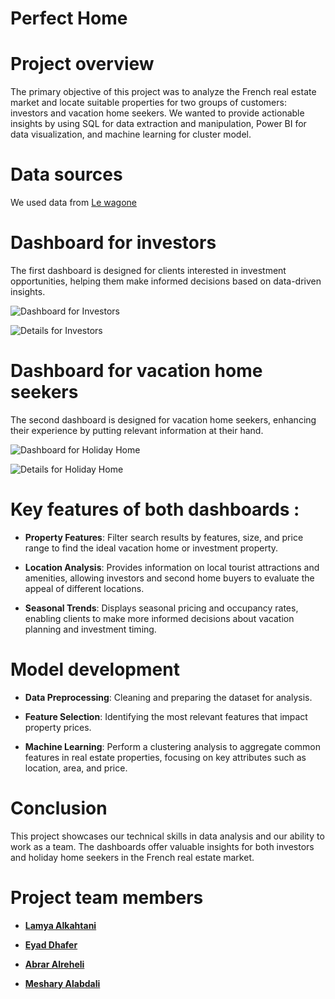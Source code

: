 #  **Perfect Home**

# Project overview
The primary objective of this project was to analyze the French real estate market and locate suitable properties for two groups of customers: investors and vacation home seekers. We wanted to provide actionable insights by using SQL for data extraction and manipulation, Power BI for data visualization, and machine learning for cluster model.

# Data sources
We used data from [Le wagone ](https://console.cloud.google.com/bigquery?ws=!1m7!1m6!12m5!1m3!1smy-project-2222-417300!2sus-central1!3s45e21d72-8b5d-4660-baab-6085ed81682b!2e1
)


 # Dashboard for investors 
The first dashboard is designed for clients interested in investment opportunities, helping them make informed decisions based on data-driven insights.

![Dashboard for Investors](https://github.com/user-attachments/assets/6ec4ebbe-cbe8-4aad-97fe-bb407999c75b)




![Details for Investors](https://github.com/user-attachments/assets/e6498af4-fcf3-4f7d-b1c6-a580b9aa2772)





# Dashboard for vacation home seekers 

The second dashboard is designed for vacation home seekers, enhancing their experience by putting relevant information at their hand.

![Dashboard for Holiday Home](https://github.com/user-attachments/assets/9036157c-975d-432c-a6d0-2230d8bf0cc6)


![Details for  Holiday Home](https://github.com/user-attachments/assets/0ff0d87c-b70f-4b2b-86b9-977d2c8570a8)


# Key features of both dashboards :
* **Property Features**: Filter search results by features, size, and price range to find the ideal vacation home or investment property.

* **Location Analysis**: Provides information on local tourist attractions and amenities, allowing investors and second home buyers to evaluate the appeal of different locations.

* **Seasonal Trends**: Displays seasonal pricing and occupancy rates, enabling clients to make more informed decisions about vacation planning and investment timing.

# Model development

* **Data Preprocessing**: Cleaning and preparing the dataset for analysis.

* **Feature Selection**: Identifying the most relevant features that impact property prices.

* **Machine Learning**: Perform a clustering analysis to aggregate common features in real estate properties, focusing on key attributes such as location, area, and price.


# Conclusion

This project showcases our technical skills in data analysis and our ability to work as a team. The dashboards offer valuable insights for both investors and holiday home seekers in the French real estate market.

# Project team members

* **[Lamya Alkahtani](http://linkedin.com/in/lamya-alkahtani-9174ab21a)**

* **[Eyad Dhafer](http://linkedin.com/in/eyad-dhafer)**
  
* **[Abrar Alreheli](http://linkedin.com/in/abrar-alreheli-22aa1a205)**

* **[Meshary Alabdali](http://linkedin.com/in/meshary-alabdali-80b717223)**

